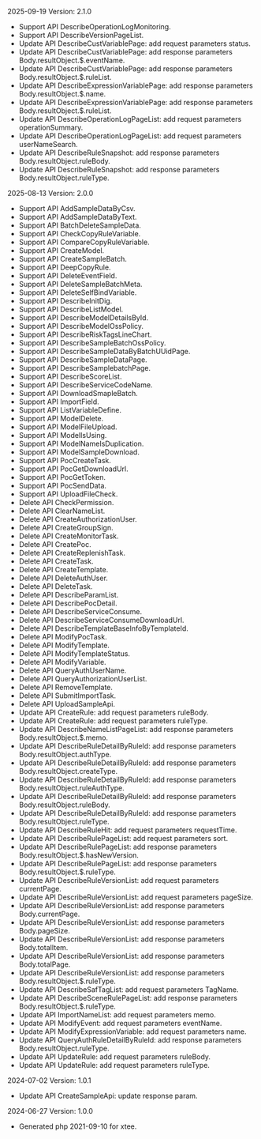 2025-09-19 Version: 2.1.0
- Support API DescribeOperationLogMonitoring.
- Support API DescribeVersionPageList.
- Update API DescribeCustVariablePage: add request parameters status.
- Update API DescribeCustVariablePage: add response parameters Body.resultObject.$.eventName.
- Update API DescribeCustVariablePage: add response parameters Body.resultObject.$.ruleList.
- Update API DescribeExpressionVariablePage: add response parameters Body.resultObject.$.name.
- Update API DescribeExpressionVariablePage: add response parameters Body.resultObject.$.ruleList.
- Update API DescribeOperationLogPageList: add request parameters operationSummary.
- Update API DescribeOperationLogPageList: add request parameters userNameSearch.
- Update API DescribeRuleSnapshot: add response parameters Body.resultObject.ruleBody.
- Update API DescribeRuleSnapshot: add response parameters Body.resultObject.ruleType.


2025-08-13 Version: 2.0.0
- Support API AddSampleDataByCsv.
- Support API AddSampleDataByText.
- Support API BatchDeleteSampleData.
- Support API CheckCopyRuleVariable.
- Support API CompareCopyRuleVariable.
- Support API CreateModel.
- Support API CreateSampleBatch.
- Support API DeepCopyRule.
- Support API DeleteEventField.
- Support API DeleteSampleBatchMeta.
- Support API DeleteSelfBindVariable.
- Support API DescribeInitDig.
- Support API DescribeListModel.
- Support API DescribeModelDetailsById.
- Support API DescribeModelOssPolicy.
- Support API DescribeRiskTagsLineChart.
- Support API DescribeSampleBatchOssPolicy.
- Support API DescribeSampleDataByBatchUUidPage.
- Support API DescribeSampleDataPage.
- Support API DescribeSamplebatchPage.
- Support API DescribeScoreList.
- Support API DescribeServiceCodeName.
- Support API DownloadSmapleBatch.
- Support API ImportField.
- Support API ListVariableDefine.
- Support API ModelDelete.
- Support API ModelFileUpload.
- Support API ModelIsUsing.
- Support API ModelNameIsDuplication.
- Support API ModelSampleDownload.
- Support API PocCreateTask.
- Support API PocGetDownloadUrl.
- Support API PocGetToken.
- Support API PocSendData.
- Support API UploadFileCheck.
- Delete API CheckPermission.
- Delete API ClearNameList.
- Delete API CreateAuthorizationUser.
- Delete API CreateGroupSign.
- Delete API CreateMonitorTask.
- Delete API CreatePoc.
- Delete API CreateReplenishTask.
- Delete API CreateTask.
- Delete API CreateTemplate.
- Delete API DeleteAuthUser.
- Delete API DeleteTask.
- Delete API DescribeParamList.
- Delete API DescribePocDetail.
- Delete API DescribeServiceConsume.
- Delete API DescribeServiceConsumeDownloadUrl.
- Delete API DescribeTemplateBaseInfoByTemplateId.
- Delete API ModifyPocTask.
- Delete API ModifyTemplate.
- Delete API ModifyTemplateStatus.
- Delete API ModifyVariable.
- Delete API QueryAuthUserName.
- Delete API QueryAuthorizationUserList.
- Delete API RemoveTemplate.
- Delete API SubmitImportTask.
- Delete API UploadSampleApi.
- Update API CreateRule: add request parameters ruleBody.
- Update API CreateRule: add request parameters ruleType.
- Update API DescribeNameListPageList: add response parameters Body.resultObject.$.memo.
- Update API DescribeRuleDetailByRuleId: add response parameters Body.resultObject.authType.
- Update API DescribeRuleDetailByRuleId: add response parameters Body.resultObject.createType.
- Update API DescribeRuleDetailByRuleId: add response parameters Body.resultObject.ruleAuthType.
- Update API DescribeRuleDetailByRuleId: add response parameters Body.resultObject.ruleBody.
- Update API DescribeRuleDetailByRuleId: add response parameters Body.resultObject.ruleType.
- Update API DescribeRuleHit: add request parameters requestTime.
- Update API DescribeRulePageList: add request parameters sort.
- Update API DescribeRulePageList: add response parameters Body.resultObject.$.hasNewVersion.
- Update API DescribeRulePageList: add response parameters Body.resultObject.$.ruleType.
- Update API DescribeRuleVersionList: add request parameters currentPage.
- Update API DescribeRuleVersionList: add request parameters pageSize.
- Update API DescribeRuleVersionList: add response parameters Body.currentPage.
- Update API DescribeRuleVersionList: add response parameters Body.pageSize.
- Update API DescribeRuleVersionList: add response parameters Body.totalItem.
- Update API DescribeRuleVersionList: add response parameters Body.totalPage.
- Update API DescribeRuleVersionList: add response parameters Body.resultObject.$.ruleType.
- Update API DescribeSafTagList: add request parameters TagName.
- Update API DescribeSceneRulePageList: add response parameters Body.resultObject.$.ruleType.
- Update API ImportNameList: add request parameters memo.
- Update API ModifyEvent: add request parameters eventName.
- Update API ModifyExpressionVariable: add request parameters name.
- Update API QueryAuthRuleDetailByRuleId: add response parameters Body.resultObject.ruleType.
- Update API UpdateRule: add request parameters ruleBody.
- Update API UpdateRule: add request parameters ruleType.


2024-07-02 Version: 1.0.1
- Update API CreateSampleApi: update response param.


2024-06-27 Version: 1.0.0
- Generated php 2021-09-10 for xtee.

